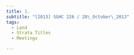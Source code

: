 ```yaml
---
title: 1. 
subtitle: "[2013] SGHC 226 / 28\_October\_2013"
tags:
  - Land
  - Strata Titles
  - Meetings

---
```


